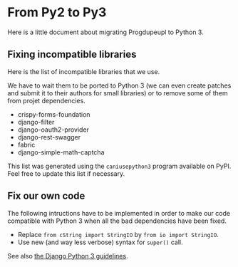 # From Py2 to Py3

Here is a little document about migrating Progdupeupl to Python 3.

## Fixing incompatible libraries

Here is the list of incompatible libraries that we use.

We have to wait them to be ported to Python 3 (we can even create patches and
submit it to their authors for small libraries) or to remove some of them from
projet dependencies.

 * crispy-forms-foundation
 * django-filter
 * django-oauth2-provider
 * django-rest-swagger
 * fabric
 * django-simple-math-captcha

This list was generated using the `caniusepython3` program available on PyPI.
Feel free to update this list if necessary.

## Fix our own code

The following intructions have to be implemented in order to make our code
compatible with Python 3 when all the bad dependencies have been fixed.

 * Replace `from cString import StringIO` by `from io import StringIO`.
 * Use new (and way less verbose) syntax for `super()` call.

See also [the Django Python 3
guidelines](https://docs.djangoproject.com/en/dev/topics/python3/).
